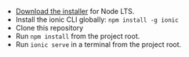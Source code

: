 
* [Download the installer](https://nodejs.org/) for Node LTS.
* Install the ionic CLI globally: `npm install -g ionic`
* Clone this repository
* Run `npm install` from the project root.
* Run `ionic serve` in a terminal from the project root.
